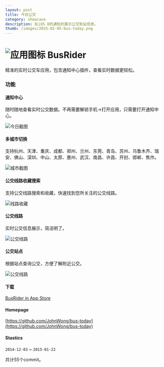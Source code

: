 ```yaml
---
layout: post
title: 今日公交
category: showcase
description: 在iOS 8的通知栏展示公交到站信息。
thumb: /images/2015-02-05-bus-today.png
---
```


![应用图标](https://raw.githubusercontent.com/JohnWong/bus-today/master/Docs/icon.png) BusRider
===========

精准的实时公交车应用，包含通知中心插件，查看实时数据更轻松。

### 功能

#### 通知中心

随时随地查看实时公交数据。不再需要解锁手机->打开应用，只需要打开通知中心。

![今日截图](https://raw.githubusercontent.com/JohnWong/bus-today/master/Docs/screenshot-today.jpg)

#### 多城市切换

支持杭州、天津、重庆、成都、郑州、兰州、东莞、青岛、苏州、乌鲁木齐、瑞安、佛山、深圳、中山、太原、惠州、武汉、南昌、许昌、开封、邯郸、焦作。

![城市截图](https://raw.githubusercontent.com/JohnWong/bus-today/master/Docs/screenshot-city.jpg)

#### 公交线路收藏搜索

支持公交线路搜索和收藏，快速找到您所关注的公交线路。

![线路收藏](https://raw.githubusercontent.com/JohnWong/bus-today/master/Docs/screenshot-main.jpg)

#### 公交线路

实时公交信息展示，简洁明了。

![公交线路](https://raw.githubusercontent.com/JohnWong/bus-today/master/Docs/screenshot-line.jpg)

#### 公交站点

根据站点查询公交，方便了解附近公交。

![公交线路](https://raw.githubusercontent.com/JohnWong/bus-today/master/Docs/screenshot-stop.jpg)

#### 下载

[BusRider in App Store](https://itunes.apple.com/app/id975022341)

#### Homepage

[https://github.com/JohnWong/bus-today](https://github.com/JohnWong/bus-today)

#### Stastics

`2014-12-03` ~ `2015-01-22`

共计55个commit。